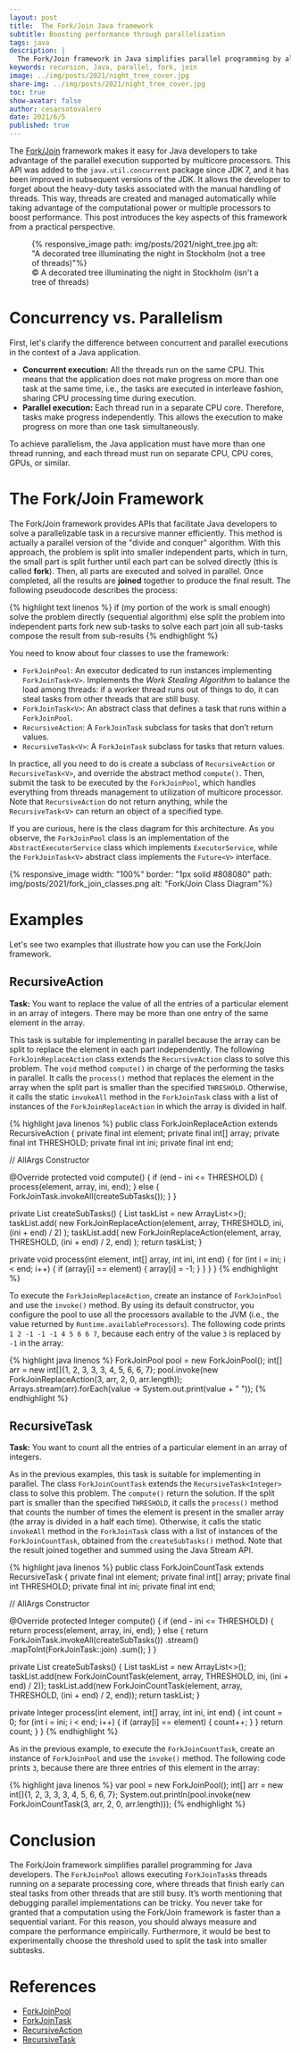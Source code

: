 ```yaml
---
layout: post
title:  The Fork/Join Java framework
subtitle: Boosting performance through parallelization
tags: java
description: |
  The Fork/Join framework in Java simplifies parallel programming by allowing developers to leverage multiple processor cores without manually managing threads. This post introduces the key concepts of this framework, including task splitting (fork) and result combining (join). I also provide practical examples using RecursiveAction and RecursiveTask for parallelizing tasks. By utilizing this framework, developers can boost application performance and streamline the implementation of parallel algorithms.
keywords: recursion, Java, parallel, fork, join
image: ../img/posts/2021/night_tree_cover.jpg
share-img: ../img/posts/2021/night_tree_cover.jpg
toc: true
show-avatar: false
author: cesarsotovalero
date: 2021/6/5
published: true
---
```


The [Fork/Join](https://docs.oracle.com/javase/tutorial/essential/concurrency/forkjoin) framework makes it easy for Java developers to take advantage of the parallel execution supported by multicore processors. This API was added to the `java.util.concurrent` package since JDK 7, and it has been improved in subsequent versions of the JDK. It allows the developer to forget about the heavy-duty tasks associated with the manual handling of threads. This way, threads are created and managed automatically while taking advantage of the computational power or multiple processors to boost performance. This post introduces the key aspects of this framework from a practical perspective.

<figure class="jb_picture">
  {% responsive_image path: img/posts/2021/night_tree.jpg alt: "A decorated tree illuminating the night in Stockholm (not a tree of threads)"%}
  <figcaption class="stroke">
    &#169; A decorated tree illuminating the night in Stockholm (isn't a tree of threads)
  </figcaption>
</figure>

# Concurrency vs. Parallelism

First, let's clarify the difference between concurrent and parallel executions in the context of a Java application.

- **Concurrent execution:** All the threads run on the same CPU. This means that the application does not make progress on more than one task at the same time, i.e., the tasks are executed in interleave fashion, sharing CPU processing time during execution.
- **Parallel execution:** Each thread run in a separate CPU core. Therefore, tasks make progress independently. This allows the execution to make progress on more than one task simultaneously.

To achieve parallelism, the Java application must have more than one thread running, and each thread must run on separate CPU, CPU cores, GPUs, or similar.

# The Fork/Join Framework

The Fork/Join framework provides APIs that facilitate Java developers to solve a parallelizable task in a recursive manner efficiently.
This method is actually a parallel version of the "divide and conquer" algorithm.
With this approach, the problem is split into smaller independent parts, which in turn, the small part is split further until each part can be solved directly (this is called **fork**).
Then, all parts are executed and solved in parallel.
Once completed, all the results are **joined** together to produce the final result.
The following pseudocode describes the process:

{% highlight text linenos %}
if (my portion of the work is small enough)
  solve the problem directly (sequential algorithm)
else
  split the problem into independent parts
  fork new sub-tasks to solve each part
  join all sub-tasks
  compose the result from sub-results
{% endhighlight %}

You need to know about four classes to use the framework:

- `ForkJoinPool`: An executor dedicated to run instances implementing `ForkJoinTask<V>`. Implements the _Work Stealing Algorithm_ to balance the load among threads: if a worker thread runs out of things to do, it can steal tasks from other threads that are still busy.
- `ForkJoinTask<V>`: An abstract class that defines a task that runs within a `ForkJoinPool`.
- `RecursiveAction`:  A `ForkJoinTask` subclass for tasks that don’t return values.
- `RecursiveTask<V>`: A `ForkJoinTask` subclass for tasks that return values.

In practice, all you need to do is create a subclass of `RecursiveAction` or `RecursiveTask<V>`, and override the abstract method `compute()`. Then,  submit the task to be executed by the `ForkJoinPool`, which handles everything from threads management to utilization of multicore processor. Note that `RecursiveAction` do not return anything, while the `RecursiveTask<V>` can return an object of a specified type.

If you are curious, here is the class diagram for this architecture.
As you observe, the `ForkJoinPool` class is an implementation of the `AbstractExecutorService` class which implements `ExecutorService`, while the `ForkJoinTask<V>` abstract class implements the `Future<V>` interface.

{% responsive_image width: "100%" border: "1px solid #808080" path: img/posts/2021/fork_join_classes.png alt: "Fork/Join Class Diagram"%}

# Examples

Let's see two examples that illustrate how you can use the Fork/Join framework.

## RecursiveAction

**Task:** You want to replace the value of all the entries of a particular element in an array of integers.
There may be more than one entry of the same element in the array.

This task is suitable for implementing in parallel because the array can be split to replace the element in each part independently.
The following `ForkJoinReplaceAction` class extends the `RecursiveAction` class to solve this problem.
The `void` method `compute()` in charge of the performing the tasks in parallel.
It calls the `process()` method that replaces the element in the array when the split part is smaller than the specified `THRESHOLD`.
Otherwise, it calls the static `invokeAll` method in the `ForkJoinTask` class with a list of instances of the `ForkJoinReplaceAction` in which the array is divided in half.

{% highlight java linenos %}
public class ForkJoinReplaceAction extends RecursiveAction {
  private final int element;
  private final int[] array;
  private final int THRESHOLD;
  private final int ini;
  private final int end;

  // AllArgs Constructor

  @Override
  protected void compute() {
    if (end - ini <= THRESHOLD) {
      process(element, array, ini, end);
    } else {
      ForkJoinTask.invokeAll(createSubTasks());
    }
  }

  private List<ForkJoinReplaceAction> createSubTasks() {
    List<ForkJoinReplaceAction> taskList = new ArrayList<>();
    taskList.add(
        new ForkJoinReplaceAction(element, array, THRESHOLD, ini, (ini + end) / 2)
    );
    taskList.add(
        new ForkJoinReplaceAction(element, array, THRESHOLD, (ini + end) / 2, end)
    );
    return taskList;
  }

  private void process(int element, int[] array, int ini, int end) {
    for (int i = ini; i < end; i++) {
      if (array[i] == element) {
        array[i] = -1;
      }
    }
  }
}
{% endhighlight %}

To execute the `ForkJoinReplaceAction`, create an instance of `ForkJoinPool` and use the `invoke()` method.
By using its default constructor, you configure the pool to use all the processors available to the JVM (i.e., the value returned by `Runtime.availableProcessors`).
The following code prints `1 2 -1 -1 -1 4 5 6 6 7`, because each entry of the value `3` is replaced by `-1` in the array:

{% highlight java linenos %}
ForkJoinPool pool = new ForkJoinPool();
int[] arr = new int[]{1, 2, 3, 3, 3, 4, 5, 6, 6, 7};
pool.invoke(new ForkJoinReplaceAction(3, arr, 2, 0, arr.length));
Arrays.stream(arr).forEach(value -> System.out.print(value + " "));
{% endhighlight %}


## RecursiveTask<V>

**Task:** You want to count all the entries of a particular element in an array of integers.

As in the previous examples, this task is suitable for implementing in parallel.
The class `ForkJoinCountTask` extends the `RecursiveTask<Integer>` class to solve this problem.
The `compute()` return the solution.
If the split part is smaller than the specified `THRESHOLD`, it calls the `process()` method that counts the number of times the element is present in the smaller array (the array is divided in a half each time).
Otherwise, it calls the static `invokeAll` method in the `ForkJoinTask` class with a list of instances of the `ForkJoinCountTask`, obtained from the `createSubTasks()` method.
Note that the result joined together and summed using the Java Stream API.

{% highlight java linenos %}
public class ForkJoinCountTask extends RecursiveTask<Integer> {
  private final int element;
  private final int[] array;
  private final int THRESHOLD;
  private final int ini;
  private final int end;

  // AllArgs Constructor

  @Override
  protected Integer compute() {
    if (end - ini <= THRESHOLD) {
      return process(element, array, ini, end);
    } else {
    return ForkJoinTask.invokeAll(createSubTasks())
      .stream()
      .mapToInt(ForkJoinTask::join)
      .sum();
    }
  }

  private List<ForkJoinCountTask> createSubTasks() {
    List<ForkJoinCountTask> taskList = new ArrayList<>();
    taskList.add(new ForkJoinCountTask(element, array, THRESHOLD, ini, (ini + end) / 2));
    taskList.add(new ForkJoinCountTask(element, array, THRESHOLD, (ini + end) / 2, end));
    return taskList;
  }

  private Integer process(int element, int[] array, int ini, int end) {
    int count = 0;
    for (int i = ini; i < end; i++) {
      if (array[i] == element) {
        count++;
      }
    }
    return count;
  }
}
{% endhighlight %}

As in the previous example, to execute the `ForkJoinCountTask`, create an instance of `ForkJoinPool` and use the `invoke()` method. The following code prints `3`, because there are three entries of this element in the array:

{% highlight java linenos %}
var pool = new ForkJoinPool();
int[] arr = new int[]{1, 2, 3, 3, 3, 4, 5, 6, 6, 7};
System.out.println(pool.invoke(new ForkJoinCountTask(3, arr, 2, 0, arr.length)));
{% endhighlight %}

# Conclusion

The Fork/Join framework simplifies parallel programming for Java developers. The `ForkJoinPool` allows executing `ForkJoinTask`s threads running on a separate processing core, where threads that finish early can steal tasks from other threads that are still busy. It’s worth mentioning that debugging parallel implementations can be tricky. You never take for granted that a computation using the Fork/Join framework is faster than a sequential variant. For this reason, you should always measure and compare the performance empirically. Furthermore, it would be best to experimentally choose the threshold used to split the task into smaller subtasks.

# References

- [ForkJoinPool](https://docs.oracle.com/javase/8/docs/api/java/util/concurrent/ForkJoinPool)
- [ForkJoinTask](https://docs.oracle.com/javase/8/docs/api/java/util/concurrent/ForkJoinTask)
- [RecursiveAction](https://docs.oracle.com/javase/8/docs/api/java/util/concurrent/RecursiveAction)
- [RecursiveTask](https://docs.oracle.com/javase/8/docs/api/java/util/concurrent/RecursiveTask)
